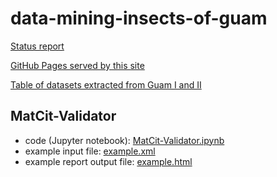 # data-mining-insects-of-guam

[Status report](https://aubreymoore.github.io/data-mining-insects-of-guam/MatCit-Validator/status_report.html)

[GitHub Pages served by this site](https://aubreymoore.github.io/data-mining-insects-of-guam/)

[Table of datasets extracted from Guam I and II](https://aubreymoore.github.io/data-mining-insects-of-guam/data/dataset-list.html)

## MatCit-Validator
* code (Jupyter notebook): [MatCit-Validator.ipynb](https://github.com/aubreymoore/data-mining-insects-of-guam/blob/main/MatCit-Validator/MatCit-Validator.ipynb)
* example input file: [example.xml](https://github.com/aubreymoore/data-mining-insects-of-guam/blob/main/MatCit-Validator/example.xml)
* example report output file: [example.html](https://aubreymoore.github.io/data-mining-insects-of-guam/MatCit-Validator/example.html)
